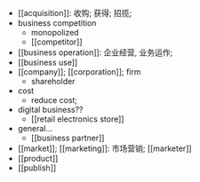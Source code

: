 - [[acquisition]]: 收购; 获得; 招揽;
- business competition
    - monopolized
    - [[competitor]]
- [[business operation]]: 企业经营, 业务运作;
- [[business use]]
- [[company]]; [[corporation]]; firm
    - shareholder
- cost
    - reduce cost;
- digital business??
    - [[retail electronics store]]
- general...
    - [[business partner]]
- [[market]]; [[marketing]]: 市场营销; [[marketer]]
- [[product]]
- [[publish]]
